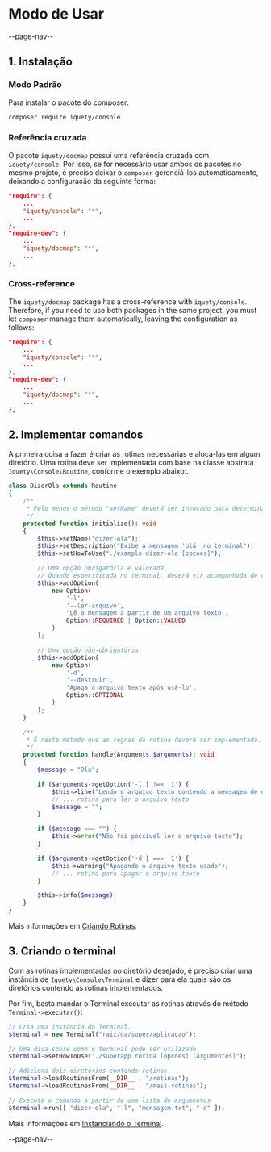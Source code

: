 # Modo de Usar

--page-nav--

## 1. Instalação

### Modo Padrão

Para instalar o pacote do composer:

```bash
composer require iquety/console
```

### Referência cruzada

O pacote `iquety/docmap` possui uma referência cruzada com `iquety/console`. Por isso, se for necessário usar ambos os pacotes no mesmo projeto, é preciso deixar o `composer` gerenciá-los automaticamente,
deixando a configuracã́o da seguinte forma:

```json
"require": {
    ...
    "iquety/console": "*",
    ...
},
"require-dev": {
    ...
    "iquety/docmap": "*",
    ...
},
```

### Cross-reference

The `iquety/docmap` package has a cross-reference with `iquety/console`. Therefore, if you need to use both packages in the same project, you must let `composer` manage them automatically, leaving the configuration as follows:

```json
"require": {
    ...
    "iquety/console": "*",
    ...
},
"require-dev": {
    ...
    "iquety/docmap": "*",
    ...
},
```

## 2. Implementar comandos

A primeira coisa a fazer é criar as rotinas necessárias e alocá-las em algum diretório.
Uma rotina deve ser implementada com base na classe abstrata `Iquety\Console\Routine`,
conforme o exemplo abaixo:.

```php
class DizerOla extends Routine
{
    /**
     * Pelo menos o método "setName" deverá ser invocado para determinar a palavra 
     */
    protected function initialize(): void
    {
        $this->setName("dizer-ola");
        $this->setDescription("Exibe a mensagem 'olá' no terminal");
        $this->setHowToUse("./example dizer-ola [opcoes]");

        // Uma opção obrigatória e valorada.
        // Quando especificada no terminal, deverá vir acompanhada de um valor
        $this->addOption(
            new Option(
                '-l',
                '--ler-arquivo',
                'Lê a mensagem a partir de um arquivo texto',
                Option::REQUIRED | Option::VALUED
            )
        );

        // Uma opção não-obrigatória
        $this->addOption(
            new Option(
                '-d',
                '--destruir',
                'Apaga o arquivo texto após usá-lo',
                Option::OPTIONAL
            )
        );
    }

    /**
     * É neste método que as regras da rotina deverá ser implementada.
     */ 
    protected function handle(Arguments $arguments): void
    {
        $message = "Olá";

        if ($arguments->getOption('-l') !== '1') {
            $this->line("Lendo o arquivo texto contendo a mensagem de olá");
            // ... rotina para ler o arquivo texto
            $message = "";
        }

        if ($message === "") {
            $this->error("Não foi possível ler o arquivo texto");
        }

        if ($arguments->getOption('-d') === '1') {
            $this->warning("Apagando o arquivo texto usado");
            // ... rotina para apagar o arquivo texto
        }

        $this->info($message);
    }
}
```

Mais informações em [Criando Rotinas](04-criando-rotinas.md).

## 3. Criando o terminal

Com as rotinas implementadas no diretório desejado, é preciso criar uma instância de
`Iquety\Console\Terminal` e dizer para ela quais são os diretórios contendo as rotinas
implementados.

Por fim, basta mandar o Terminal executar as rotinas através do método `Terminal->executar()`:

```php
// Cria uma instância do Terminal. 
$terminal = new Terminal("raiz/da/super/aplicacao");

// Uma dica sobre como o terminal pode ser utilizado
$terminal->setHowToUse("./superapp rotina [opcoes] [argumentos]");

// Adiciona dois diretórios contendo rotinas
$terminal->loadRoutinesFrom(__DIR__ . "/rotinas");
$terminal->loadRoutinesFrom(__DIR__ . "/mais-rotinas");

// Executa o comando a partir de uma lista de argumentos
$terminal->run([ "dizer-ola", "-l", "mensagem.txt", "-d" ]);

```

Mais informações em [Instanciando o Terminal](03-instanciando-o-terminal.md).

--page-nav--
